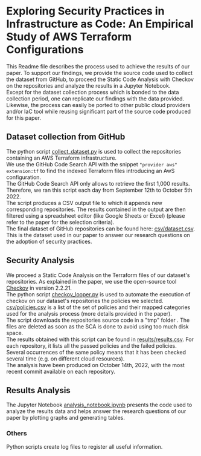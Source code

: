 # Exploring Security Practices in Infrastructure as Code: An Empirical Study of AWS Terraform Configurations

This Readme file describes the process used to achieve the results of our paper. To support our findings, we provide the source code used to collect the dataset from GitHub, to proceed the Static Code Analysis with Checkov on the repositories and analyze the results in a Jupyter Notebook.  
Except for the dataset collection process which is bonded to the data collection period, one can replicate our findings with the data provided.  
Likewise, the process can easily be ported to other public cloud providers and/or IaC tool while reusing significant part of the source code produced for this paper.  

## Dataset collection from GitHub

The python script [collect_dataset.py](collect_dataset.py) is used to collect the repositories containing an AWS Terraform infrastructure.  
We use the GitHub Code Search API with the snippet `"provider aws" extension:tf` to find the indexed Terraform files introducing an AwS configuration.  
The GitHub Code Search API only allows to retrieve the first 1,000 results. Therefore, we ran this script each day from September 12th to October 5th 2022.  
The script produces a CSV output file to which it appends new corresponding repositories. The results contained in the output are then filtered using a spreadsheet editor (like Google Sheets or Excel) (please refer to the paper for the selection criteria).  
The final dataset of GitHub repositories can be found here: [csv/dataset.csv](csv/dataset.csv). This is the dataset used in our paper to answer our research questions on the adoption of security practices.  

## Security Analysis

We proceed a Static Code Analysis on the Terraform files of our dataset's repositories. As explained in the paper, we use the open-source tool [Checkov](https://github.com/bridgecrewio/checkov) in version  2.2.21.  
The python script [checkov_looper.py](checkov_looper.py) is used to automate the execution of checkov on our dataset's repositories the policies we selected.  
[csv/policies.csv](csv/policies.csv) is a list of the set of policies and their mapped categories used for the analysis process (more details provided in the paper).  
The script downloads the repositories source code in a "tmp" folder . The files are deleted as soon as the SCA is done to avoid using too much disk space.  
The results obtained with this script can be found in [results/results.csv](csv/results.csv). For each repository, it lists all the passed policies and the failed policies. Several occurrences of the same policy means that it has been checked several time (e.g. on different cloud resources).  
The analysis have been produced on October 14th, 2022, with the most recent commit available on each repository.  

## Results Analysis

The Jupyter Notebook [analysis_notebook.ipynb](analysis_notebook.ipynb) presents the code used to analyze the results data and helps answer the research questions of our paper by plotting graphs and generating tables.  

### Others

Python scripts create log files to register all useful information.  

